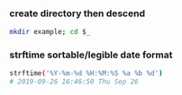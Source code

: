 ### create directory then descend
```bash
mkdir example; cd $_
```

### strftime sortable/legible date format
```bash
strftime('%Y-%m-%d %H:%M:%S %a %b %d')
# 2019-09-26 16:46:50 Thu Sep 26
```
